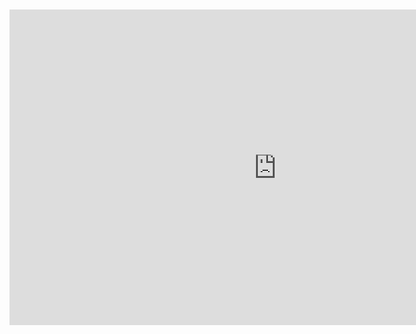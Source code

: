 <br>
<br>

<iframe src="https://docs.google.com/presentation/d/1qQv3VqRFdvQxxgEMNnlm8dD_AdHqkxsoC8lFvxseNtM/embed?start=false&loop=false&delayms=10000" frameborder="0" width="960" height="569" allowfullscreen="true" mozallowfullscreen="true" webkitallowfullscreen="true" style="display: block;margin: auto;"></iframe>